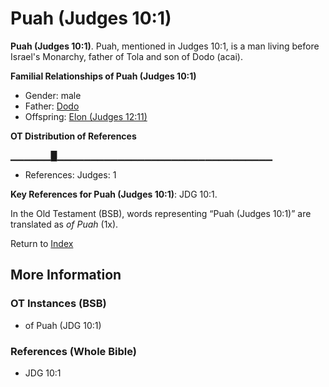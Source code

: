 # Puah (Judges 10:1)
**Puah (Judges 10:1)**. 
Puah, mentioned in Judges 10:1, is a man living before Israel's Monarchy, father of Tola and son of Dodo (acai). 




**Familial Relationships of Puah (Judges 10:1)**


* Gender: male
* Father: [Dodo](Dodo.md)
* Offspring: [Elon (Judges 12:11)](Tola.2.md)


**OT Distribution of References**

▁▁▁▁▁▁█▁▁▁▁▁▁▁▁▁▁▁▁▁▁▁▁▁▁▁▁▁▁▁▁▁▁▁▁▁▁▁▁
* References: Judges: 1



**Key References for Puah (Judges 10:1)**: 
JDG 10:1. 


In the Old Testament (BSB), words representing “Puah (Judges 10:1)” are translated as 
*of Puah* (1x). 




Return to [Index](00-Index.md)

## More Information

### OT Instances (BSB)

* of Puah (JDG 10:1)



### References (Whole Bible)

* JDG 10:1




